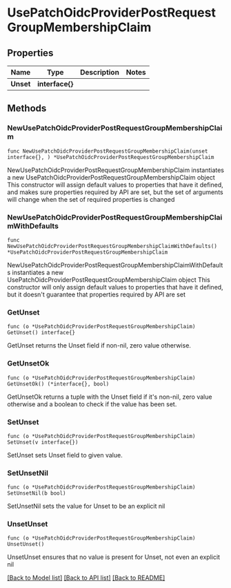 # UsePatchOidcProviderPostRequestGroupMembershipClaim

## Properties

Name | Type | Description | Notes
------------ | ------------- | ------------- | -------------
**Unset** | **interface{}** |  | 

## Methods

### NewUsePatchOidcProviderPostRequestGroupMembershipClaim

`func NewUsePatchOidcProviderPostRequestGroupMembershipClaim(unset interface{}, ) *UsePatchOidcProviderPostRequestGroupMembershipClaim`

NewUsePatchOidcProviderPostRequestGroupMembershipClaim instantiates a new UsePatchOidcProviderPostRequestGroupMembershipClaim object
This constructor will assign default values to properties that have it defined,
and makes sure properties required by API are set, but the set of arguments
will change when the set of required properties is changed

### NewUsePatchOidcProviderPostRequestGroupMembershipClaimWithDefaults

`func NewUsePatchOidcProviderPostRequestGroupMembershipClaimWithDefaults() *UsePatchOidcProviderPostRequestGroupMembershipClaim`

NewUsePatchOidcProviderPostRequestGroupMembershipClaimWithDefaults instantiates a new UsePatchOidcProviderPostRequestGroupMembershipClaim object
This constructor will only assign default values to properties that have it defined,
but it doesn't guarantee that properties required by API are set

### GetUnset

`func (o *UsePatchOidcProviderPostRequestGroupMembershipClaim) GetUnset() interface{}`

GetUnset returns the Unset field if non-nil, zero value otherwise.

### GetUnsetOk

`func (o *UsePatchOidcProviderPostRequestGroupMembershipClaim) GetUnsetOk() (*interface{}, bool)`

GetUnsetOk returns a tuple with the Unset field if it's non-nil, zero value otherwise
and a boolean to check if the value has been set.

### SetUnset

`func (o *UsePatchOidcProviderPostRequestGroupMembershipClaim) SetUnset(v interface{})`

SetUnset sets Unset field to given value.


### SetUnsetNil

`func (o *UsePatchOidcProviderPostRequestGroupMembershipClaim) SetUnsetNil(b bool)`

 SetUnsetNil sets the value for Unset to be an explicit nil

### UnsetUnset
`func (o *UsePatchOidcProviderPostRequestGroupMembershipClaim) UnsetUnset()`

UnsetUnset ensures that no value is present for Unset, not even an explicit nil

[[Back to Model list]](../README.md#documentation-for-models) [[Back to API list]](../README.md#documentation-for-api-endpoints) [[Back to README]](../README.md)


